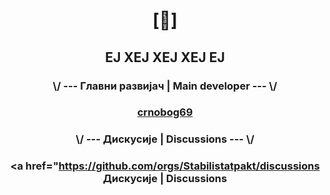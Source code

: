 # <p align="center">[🔻]</p>

## <p align="center">ЕЈ ХЕЈ ХЕЈ ХЕЈ ЕЈ</p>

### <p align="center"> \\/ --- Главни развијач | Main developer --- \\/</p>

### <p align="center"> <a href="https://github.com/crnobog69">crnobog69</a> </p>

### <p align="center"> \\/ --- Дискусије | Discussions --- \\/</p>

### <p align="center"> <a href="https://github.com/orgs/Stabilistatpakt/discussions</a> Дискусије | Discussions </p>
